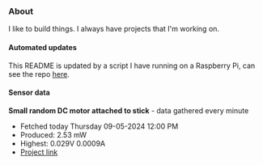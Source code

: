 ### About
I like to build things. I always have projects that I'm working on.

#### Automated updates
This README is updated by a script I have running on a Raspberry Pi, can see the repo [here](https://github.com/jdc-cunningham/raspi-git-repo-updater).

#### Sensor data


**Small random DC motor attached to stick** - data gathered every minute
- Fetched today Thursday 09-05-2024 12:00 PM
- Produced: 2.53 mW
- Highest: 0.029V 0.0009A
- [Project link](https://github.com/jdc-cunningham/turbine-raspi)